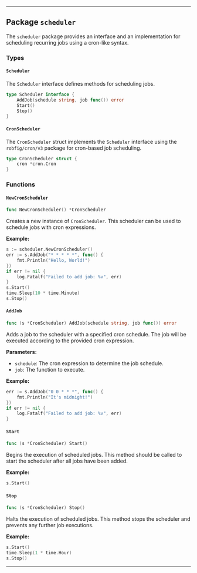 
---

## Package `scheduler`

The `scheduler` package provides an interface and an implementation for scheduling recurring jobs using a cron-like syntax.

### Types

#### `Scheduler`

The `Scheduler` interface defines methods for scheduling jobs.

```go
type Scheduler interface {
    AddJob(schedule string, job func()) error
    Start()
    Stop()
}
```

#### `CronScheduler`

The `CronScheduler` struct implements the `Scheduler` interface using the `robfig/cron/v3` package for cron-based job scheduling.

```go
type CronScheduler struct {
    cron *cron.Cron
}
```

### Functions

#### `NewCronScheduler`

```go
func NewCronScheduler() *CronScheduler
```

Creates a new instance of `CronScheduler`. This scheduler can be used to schedule jobs with cron expressions.

**Example:**

```go
s := scheduler.NewCronScheduler()
err := s.AddJob("* * * * *", func() {
    fmt.Println("Hello, World!")
})
if err != nil {
    log.Fatalf("Failed to add job: %v", err)
}
s.Start()
time.Sleep(10 * time.Minute)
s.Stop()
```

#### `AddJob`

```go
func (s *CronScheduler) AddJob(schedule string, job func()) error
```

Adds a job to the scheduler with a specified cron schedule. The job will be executed according to the provided cron expression.

**Parameters:**

- `schedule`: The cron expression to determine the job schedule.
- `job`: The function to execute.

**Example:**

```go
err := s.AddJob("0 0 * * *", func() {
    fmt.Println("It's midnight!")
})
if err != nil {
    log.Fatalf("Failed to add job: %v", err)
}
```

#### `Start`

```go
func (s *CronScheduler) Start()
```

Begins the execution of scheduled jobs. This method should be called to start the scheduler after all jobs have been added.

**Example:**

```go
s.Start()
```

#### `Stop`

```go
func (s *CronScheduler) Stop()
```

Halts the execution of scheduled jobs. This method stops the scheduler and prevents any further job executions.

**Example:**

```go
s.Start()
time.Sleep(1 * time.Hour)
s.Stop()
```

---